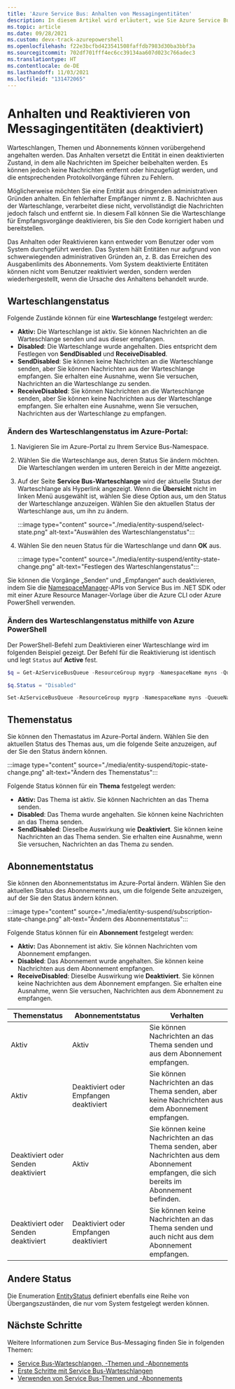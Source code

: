 ```yaml
---
title: 'Azure Service Bus: Anhalten von Messagingentitäten'
description: In diesem Artikel wird erläutert, wie Sie Azure Service Bus-Messagingentitäten (Warteschlangen, Themen und Abonnements) vorübergehend anhalten und reaktivieren.
ms.topic: article
ms.date: 09/28/2021
ms.custom: devx-track-azurepowershell
ms.openlocfilehash: f22e3bcfbd423541508faffdb7983d30ba3bbf3a
ms.sourcegitcommit: 702df701fff4ec6cc39134aa607d023c766adec3
ms.translationtype: HT
ms.contentlocale: de-DE
ms.lasthandoff: 11/03/2021
ms.locfileid: "131472065"
---
```

# <a name="suspend-and-reactivate-messaging-entities-disable"></a>Anhalten und Reaktivieren von Messagingentitäten (deaktiviert)

Warteschlangen, Themen und Abonnements können vorübergehend angehalten werden. Das Anhalten versetzt die Entität in einen deaktivierten Zustand, in dem alle Nachrichten im Speicher beibehalten werden. Es können jedoch keine Nachrichten entfernt oder hinzugefügt werden, und die entsprechenden Protokollvorgänge führen zu Fehlern.

Möglicherweise möchten Sie eine Entität aus dringenden administrativen Gründen anhalten. Ein fehlerhafter Empfänger nimmt z. B. Nachrichten aus der Warteschlange, verarbeitet diese nicht, vervollständigt die Nachrichten jedoch falsch und entfernt sie. In diesem Fall können Sie die Warteschlange für Empfangsvorgänge deaktivieren, bis Sie den Code korrigiert haben und bereitstellen. 

Das Anhalten oder Reaktivieren kann entweder vom Benutzer oder vom System durchgeführt werden. Das System hält Entitäten nur aufgrund von schwerwiegenden administrativen Gründen an, z. B. das Erreichen des Ausgabenlimits des Abonnements. Vom System deaktivierte Entitäten können nicht vom Benutzer reaktiviert werden, sondern werden wiederhergestellt, wenn die Ursache des Anhaltens behandelt wurde.

## <a name="queue-status"></a>Warteschlangenstatus 
Folgende Zustände können für eine **Warteschlange** festgelegt werden:

-   **Aktiv:** Die Warteschlange ist aktiv. Sie können Nachrichten an die Warteschlange senden und aus dieser empfangen. 
-   **Disabled**: Die Warteschlange wurde angehalten. Dies entspricht dem Festlegen von **SendDisabled** und **ReceiveDisabled**. 
-   **SendDisabled**: Sie können keine Nachrichten an die Warteschlange senden, aber Sie können Nachrichten aus der Warteschlange empfangen. Sie erhalten eine Ausnahme, wenn Sie versuchen, Nachrichten an die Warteschlange zu senden. 
-   **ReceiveDisabled**: Sie können Nachrichten an die Warteschlange senden, aber Sie können keine Nachrichten aus der Warteschlange empfangen. Sie erhalten eine Ausnahme, wenn Sie versuchen, Nachrichten aus der Warteschlange zu empfangen.


### <a name="change-the-queue-status-in-the-azure-portal"></a>Ändern des Warteschlangenstatus im Azure-Portal: 

1. Navigieren Sie im Azure-Portal zu Ihrem Service Bus-Namespace. 
1. Wählen Sie die Warteschlange aus, deren Status Sie ändern möchten. Die Warteschlangen werden im unteren Bereich in der Mitte angezeigt. 
1. Auf der Seite **Service Bus-Warteschlange** wird der aktuelle Status der Warteschlange als Hyperlink angezeigt. Wenn die **Übersicht** nicht im linken Menü ausgewählt ist, wählen Sie diese Option aus, um den Status der Warteschlange anzuzeigen. Wählen Sie den aktuellen Status der Warteschlange aus, um ihn zu ändern. 

    :::image type="content" source="./media/entity-suspend/select-state.png" alt-text="Auswählen des Warteschlangenstatus":::
4. Wählen Sie den neuen Status für die Warteschlange und dann **OK** aus. 

    :::image type="content" source="./media/entity-suspend/entity-state-change.png" alt-text="Festlegen des Warteschlangenstatus":::
    
Sie können die Vorgänge „Senden“ und „Empfangen“ auch deaktivieren, indem Sie die [NamespaceManager](/dotnet/api/microsoft.servicebus.namespacemanager)-APIs von Service Bus im .NET SDK oder mit einer Azure Resource Manager-Vorlage über die Azure CLI oder Azure PowerShell verwenden.

### <a name="change-the-queue-status-using-azure-powershell"></a>Ändern des Warteschlangenstatus mithilfe von Azure PowerShell
Der PowerShell-Befehl zum Deaktivieren einer Warteschlange wird im folgenden Beispiel gezeigt. Der Befehl für die Reaktivierung ist identisch und legt `Status` auf **Active** fest.

```powershell
$q = Get-AzServiceBusQueue -ResourceGroup mygrp -NamespaceName myns -QueueName myqueue

$q.Status = "Disabled"

Set-AzServiceBusQueue -ResourceGroup mygrp -NamespaceName myns -QueueName myqueue -QueueObj $q
```

## <a name="topic-status"></a>Themenstatus
Sie können den Themastatus im Azure-Portal ändern. Wählen Sie den aktuellen Status des Themas aus, um die folgende Seite anzuzeigen, auf der Sie den Status ändern können. 

:::image type="content" source="./media/entity-suspend/topic-state-change.png" alt-text="Ändern des Themenstatus":::

Folgende Status können für ein **Thema** festgelegt werden:
- **Aktiv:** Das Thema ist aktiv. Sie können Nachrichten an das Thema senden. 
- **Disabled**: Das Thema wurde angehalten. Sie können keine Nachrichten an das Thema senden. 
- **SendDisabled**: Dieselbe Auswirkung wie **Deaktiviert**. Sie können keine Nachrichten an das Thema senden. Sie erhalten eine Ausnahme, wenn Sie versuchen, Nachrichten an das Thema zu senden. 

## <a name="subscription-status"></a>Abonnementstatus
Sie können den Abonnementstatus im Azure-Portal ändern. Wählen Sie den aktuellen Status des Abonnements aus, um die folgende Seite anzuzeigen, auf der Sie den Status ändern können. 

:::image type="content" source="./media/entity-suspend/subscription-state-change.png" alt-text="Ändern des Abonnementstatus":::

Folgende Status können für ein **Abonnement** festgelegt werden:
- **Aktiv:** Das Abonnement ist aktiv. Sie können Nachrichten vom Abonnement empfangen.
- **Disabled**: Das Abonnement wurde angehalten. Sie können keine Nachrichten aus dem Abonnement empfangen. 
- **ReceiveDisabled**: Dieselbe Auswirkung wie **Deaktiviert**. Sie können keine Nachrichten aus dem Abonnement empfangen. Sie erhalten eine Ausnahme, wenn Sie versuchen, Nachrichten aus dem Abonnement zu empfangen.

| Themenstatus | Abonnementstatus | Verhalten | 
| ------------ | ------------------- | -------- | 
| Aktiv | Aktiv | Sie können Nachrichten an das Thema senden und aus dem Abonnement empfangen. | 
| Aktiv | Deaktiviert oder Empfangen deaktiviert | Sie können Nachrichten an das Thema senden, aber keine Nachrichten aus dem Abonnement empfangen. | 
| Deaktiviert oder Senden deaktiviert | Aktiv | Sie können keine Nachrichten an das Thema senden, aber Nachrichten aus dem Abonnement empfangen, die sich bereits im Abonnement befinden. | 
| Deaktiviert oder Senden deaktiviert | Deaktiviert oder Empfangen deaktiviert | Sie können keine Nachrichten an das Thema senden und auch nicht aus dem Abonnement empfangen. | 

## <a name="other-statuses"></a>Andere Status
Die Enumeration [EntityStatus](/dotnet/api/microsoft.servicebus.messaging.entitystatus) definiert ebenfalls eine Reihe von Übergangszuständen, die nur vom System festgelegt werden können. 


## <a name="next-steps"></a>Nächste Schritte

Weitere Informationen zum Service Bus-Messaging finden Sie in folgenden Themen:

* [Service Bus-Warteschlangen, -Themen und -Abonnements](service-bus-queues-topics-subscriptions.md)
* [Erste Schritte mit Service Bus-Warteschlangen](service-bus-dotnet-get-started-with-queues.md)
* [Verwenden von Service Bus-Themen und -Abonnements](service-bus-dotnet-how-to-use-topics-subscriptions.md)

[1]: ./media/entity-suspend/entity-state-change.png

